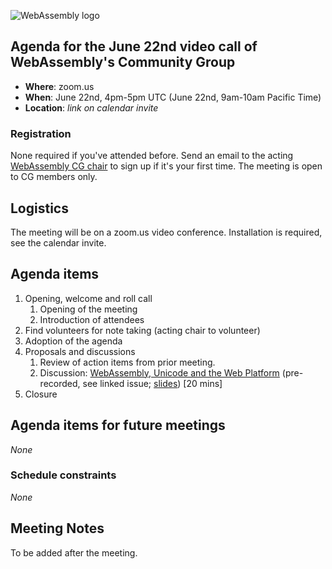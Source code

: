 ![WebAssembly logo](/images/WebAssembly.png)

## Agenda for the June 22nd video call of WebAssembly's Community Group

- **Where**: zoom.us
- **When**: June 22nd, 4pm-5pm UTC (June 22nd, 9am-10am Pacific Time)
- **Location**: *link on calendar invite*

### Registration

None required if you've attended before. Send an email to the acting [WebAssembly CG chair](mailto:webassembly-cg-chair@chromium.org)
to sign up if it's your first time. The meeting is open to CG members only.

## Logistics

The meeting will be on a zoom.us video conference.
Installation is required, see the calendar invite.

## Agenda items

1. Opening, welcome and roll call
    1. Opening of the meeting
    1. Introduction of attendees
1. Find volunteers for note taking (acting chair to volunteer)
1. Adoption of the agenda
1. Proposals and discussions
    1. Review of action items from prior meeting.
    1. Discussion: [WebAssembly, Unicode and the Web Platform](https://github.com/WebAssembly/design/issues/1419) (pre-recorded, see linked issue; [slides](presentations/2021-06-22-wirtz-webassembly-unicode-web-platform.pdf)) [20 mins]
1. Closure

## Agenda items for future meetings

*None*

### Schedule constraints

*None*

## Meeting Notes

To be added after the meeting.
